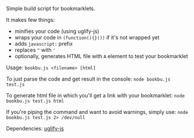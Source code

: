 Simple build script for bookmarklets.

It makes few things:
 * minifies your code (using uglify-js)
 * wraps your code in `(function(){}())` if it's not wrapped yet
 * adds `javascript:` prefix
 * replaces `"` with `'`
 * optionally, generates HTML file with `A` element to test your bookmarklet

Usage:
`bookbu.js <filename> [html]`

To just parse the code and get result in the console:
`node bookbu.js test.js`

To generate html file in which you'll get a link with your bookmarklet:
`node bookbu.js test.js html`

If you're piping the command and want to avoid warnings, simply use:
`node bookbu.js test.js 2> /dev/null`

Dependencies: [uglify-js](https://github.com/mishoo/UglifyJS "uglify-js")